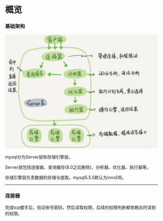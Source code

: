 # 概览

### 基础架构

![](images\mysql基础架构.jpg)

mysql分为Server层和存储引擎层。

Server层包括连接器、查询缓存(8.0之后删除)、分析器、优化器、执行器等。

存储引擎层负责数据的存储与提取。mysql5.5.5默认为innoDB。

-------

### 连接器

完成tcp握手后，验证账号密码，然后读取权限，后续的权限判断都依赖此时读到的权限。

